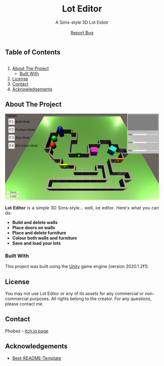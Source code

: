 <!-- PROJECT LOGO -->
<br />
<p align="center">
  <h1 align="center">Lot Editor</h1>

  <p align="center">
    A Sims-style 3D Lot Eidotr
    <br />
    <br />
    <a href="https://github.com/Phobez/lot-editor/issues">Report Bug</a>
  </p>
</p>



<!-- TABLE OF CONTENTS -->
  <h2 style="display: inline-block">Table of Contents</h2>
  <ol>
    <li>
      <a href="#about-the-project">About The Project</a>
      <ul>
        <li><a href="#built-with">Built With</a></li>
      </ul>
    </li>
    <li><a href="#license">License</a></li>
    <li><a href="#contact">Contact</a></li>
    <li><a href="#acknowledgements">Acknowledgements</a></li>
  </ol>



<!-- ABOUT THE PROJECT -->
## About The Project

![Lot Editor Screen Shot][product-screenshot]

<p align="justify"><strong>Lot Editor</strong> is a simple 3D Sims-style... well, lot editor. Here's what you can do:</p>

- <strong>Build and delete walls</strong>
- <strong>Place doors on walls</strong>
- <strong>Place and delete furniture</strong>
- <strong>Colour both walls and furniture</strong>
- <strong>Save and load your lots</strong>

### Built With

This project was built using the [Unity](https://unity.com/) game engine (version 2020.1.2f1).

<!-- LICENSE -->
## License

You may not use Lot Editor or any of its assets for any commercial or non-commercial purposes. All rights belong to the creator. For any questions, please contact me.

<!-- CONTACT -->
## Contact

Phobez - [itch.io page](https://phobez.itch.io/)

<!-- ACKNOWLEDGEMENTS -->
## Acknowledgements

* [Best-README-Template](https://github.com/othneildrew/Best-README-Template)

<!-- MARKDOWN LINKS & IMAGES -->
[product-screenshot]: images/screenshot.png
